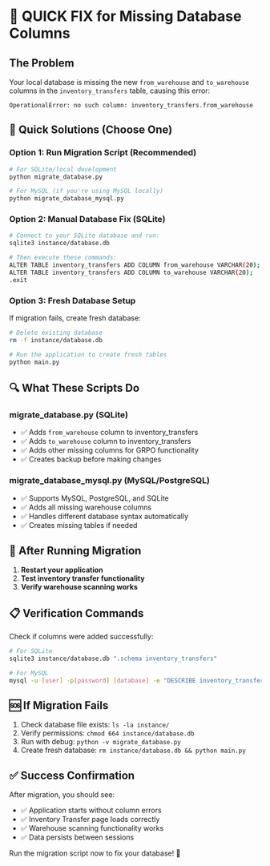# 🚀 QUICK FIX for Missing Database Columns

## The Problem
Your local database is missing the new `from_warehouse` and `to_warehouse` columns in the `inventory_transfers` table, causing this error:
```
OperationalError: no such column: inventory_transfers.from_warehouse
```

## 🔧 Quick Solutions (Choose One)

### Option 1: Run Migration Script (Recommended)
```bash
# For SQLite/local development
python migrate_database.py

# For MySQL (if you're using MySQL locally)
python migrate_database_mysql.py
```

### Option 2: Manual Database Fix (SQLite)
```bash
# Connect to your SQLite database and run:
sqlite3 instance/database.db

# Then execute these commands:
ALTER TABLE inventory_transfers ADD COLUMN from_warehouse VARCHAR(20);
ALTER TABLE inventory_transfers ADD COLUMN to_warehouse VARCHAR(20);
.exit
```

### Option 3: Fresh Database Setup
If migration fails, create fresh database:
```bash
# Delete existing database
rm -f instance/database.db

# Run the application to create fresh tables
python main.py
```

## 🔍 What These Scripts Do

### migrate_database.py (SQLite)
- ✅ Adds `from_warehouse` column to inventory_transfers
- ✅ Adds `to_warehouse` column to inventory_transfers  
- ✅ Adds other missing columns for GRPO functionality
- ✅ Creates backup before making changes

### migrate_database_mysql.py (MySQL/PostgreSQL)
- ✅ Supports MySQL, PostgreSQL, and SQLite
- ✅ Adds all missing warehouse columns
- ✅ Handles different database syntax automatically
- ✅ Creates missing tables if needed

## 🎯 After Running Migration

1. **Restart your application**
2. **Test inventory transfer functionality**
3. **Verify warehouse scanning works**

## 📋 Verification Commands

Check if columns were added successfully:
```bash
# For SQLite
sqlite3 instance/database.db ".schema inventory_transfers"

# For MySQL
mysql -u [user] -p[password] [database] -e "DESCRIBE inventory_transfers;"
```

## 🆘 If Migration Fails

1. Check database file exists: `ls -la instance/`
2. Verify permissions: `chmod 664 instance/database.db`
3. Run with debug: `python -v migrate_database.py`
4. Create fresh database: `rm instance/database.db && python main.py`

## ✅ Success Confirmation

After migration, you should see:
- ✅ Application starts without column errors
- ✅ Inventory Transfer page loads correctly
- ✅ Warehouse scanning functionality works
- ✅ Data persists between sessions

Run the migration script now to fix your database! 🚀